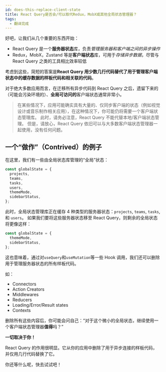 ```yaml
---
id: does-this-replace-client-state
title: React Query是否会/可以取代Redux，MobX或其他全局状态管理器？
tags:
  - 翻译完成
---
```


好吧，让我们从几个重要的东西开始：

- React Query 是一个**服务器状态**库，负责*管理服务器和客户端之间的异步操作*
- Redux，MobX，Zustand 等是**客户端状态**库，可用于*存储异步数据*，尽管与 React Query 之类的工具相比效率较低

考虑到这些，简短的答案是**React Query 用少数几行代码替代了用于管理客户端状态中的缓存数据的样板代码和相关联的代码**。

对于绝大多数应用而言，在迁移所有异步代码到 React Query 之后，遗留下来的（可能会污染环境的）、**全局可访问的**客户端状态通常非常小。

> 在某些情况下，应用可能确实具有大量的、仅同步客户端的状态（例如视觉设计或音乐制作相关应用），在这种情况下，你可能仍将需要一个客户端状态管理库。
> 此时，请务必注意，React Query 不能代替本地/客户端状态管理。
> 但是，请放心，React Query 依旧可以与大多数客户端状态管理器一起使用，没有任何问题。

## 一个“做作”（Contrived）的例子

在这里，我们有一些由全局状态库管理的“全局”状态：

```ts
const globalState = {
  projects,
  teams,
  tasks,
  users,
  themeMode,
  sidebarStatus,
};
```

此时，全局状态管理库正在缓存 4 种类型的服务器状态：`projects`, `teams`, `tasks`, 和 `users`。
如果我们要将这些服务器状态移至 React Query，则剩余的全局状态将更像这样：

```ts
const globalState = {
  themeMode,
  sidebarStatus,
};
```

这也意味着，通过对`useQuery`和`useMutation`等一些 Hook 调用，我们还可以删除用于管理服务器状态的所有样板代码。

如：

- Connectors
- Action Creators
- Middlewares
- Reducers
- Loading/Error/Result states
- Contexts

删除所有这些内容后，你可能会问自己：“对于这个微小的全局状态，继续使用一个客户端状态管理器**值得**吗？”

**一切取决于你！**

React Query 的作用很明显。它从你的应用中删除了用于异步连接的样板代码，并仅用几行代码替换了它。

你还等什么呢，快去试试吧！
